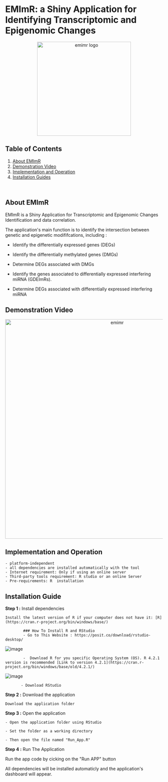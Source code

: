 # EMImR: a Shiny Application for Identifying Transcriptomic and Epigenomic Changes

<p align="center">
  <img src="https://raw.githubusercontent.com/omicscodeathon/emimr/main/assets/emimr-logo.png" alt="emimr logo" width="300"  />
</p>


## Table of Contents
1.  [About EMImR](#About-EMImR])
2.  [Demonstration Video](#Demonstration_Video)
3.  [Implementation and  Operation](#Implementation_and_Operation)
4.  [Installation Guides](#Installation_Guide)
<br>


## About EMImR

EMImR is a Shiny Application for Transcriptomic and Epigenomic Changes Identification and data correlation.

The application's main function is to identify the intersection between genetic and epigenetic modififcations, including :

* Identify the differentially expressed genes (DEGs)

* Identify the differentially methylated genes (DMGs)  

* Determine DEGs associated with DMGs

* Identify the genes associated to differentially expressed interfering miRNA (GDEImRs).

* Determine DEGs associated with  differentially expressed interfering miRNA

## Demonstration Video

<p align="center">
  <a href="https://www.youtube.com/watch?v=cYZ8WOvabJs">
    <img src="https://github.com/omicscodeathon/emimr/blob/main/assets/emimr_yt.png?raw=true" alt="emimr" width="700" />
  </a>
</p> 



## Implementation and  Operation

    - platform-independent
    - all dependencies are installed automatically with the tool
    - Internet requirement: Only if using an online server
    - Third-party tools requirement: R studio or an online Server
    - Pre-requirements: R  installation


## Installation Guide


**Step 1 :** Install dependencies

    Install the latest version of R if your computer does not have it: [R](https://cran.r-project.org/bin/windows/base/)   

            ### How To Install R and RStudio
            - Go to This Website : https://posit.co/download/rstudio-desktop/
![image](https://github.com/omicscodeathon/Exvar/assets/73958439/62b7eda6-c7af-47a2-aec9-fe14aae68e50)

            -  Download R for you specific Operating System (OS). R 4.2.1 version is recommended [Link to version 4.2.1](https://cran.r-project.org/bin/windows/base/old/4.2.1/)

![image](https://github.com/omicscodeathon/Exvar/assets/73958439/258e6366-4cf9-45a9-ba39-ebaf4212af71)

           - Download RStudio

**Step 2 :** Download the application

    Download the application folder   

**Step 3 :** Open the application

    - Open the application folder using RStudio   

    - Set the folder as a working directory

    - Then open the file named "Run_App.R"

**Step 4 :** Run The Application

Run the app code by cicking on the "Run APP" button

All dependencies will be installed automaticly and the application's dashboard will appear.




